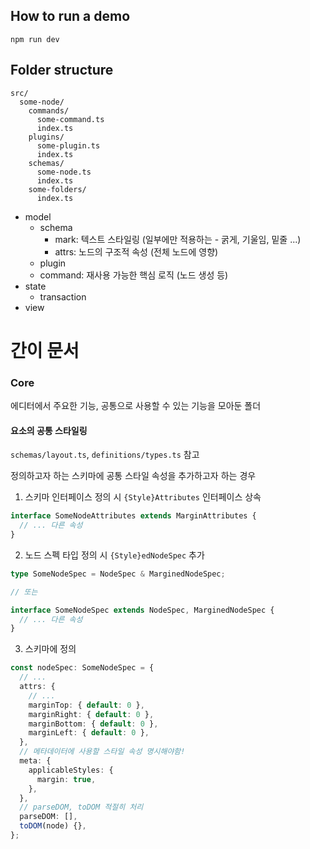 ## How to run a demo

```shell
npm run dev
```

## Folder structure

```plain
src/
  some-node/
    commands/
      some-command.ts
      index.ts
    plugins/
      some-plugin.ts
      index.ts
    schemas/
      some-node.ts
      index.ts
    some-folders/
      index.ts
```

- model
  - schema
    - mark: 텍스트 스타일링 (일부에만 적용하는 - 굵게, 기울임, 밑줄 ...)
    - attrs: 노드의 구조적 속성 (전체 노드에 영향)
  - plugin
  - command: 재사용 가능한 핵심 로직 (노드 생성 등)
- state
  - transaction
- view

# 간이 문서

### Core

에디터에서 주요한 기능, 공통으로 사용할 수 있는 기능을 모아둔 폴더

#### 요소의 공통 스타일링

`schemas/layout.ts`, `definitions/types.ts` 참고

정의하고자 하는 스키마에 공통 스타일 속성을 추가하고자 하는 경우

1. 스키마 인터페이스 정의 시 `{Style}Attributes` 인터페이스 상속

```ts
interface SomeNodeAttributes extends MarginAttributes {
  // ... 다른 속성
}
```

2. 노드 스펙 타입 정의 시 `{Style}edNodeSpec` 추가

```ts
type SomeNodeSpec = NodeSpec & MarginedNodeSpec;

// 또는

interface SomeNodeSpec extends NodeSpec, MarginedNodeSpec {
  // ... 다른 속성
}
```

3. 스키마에 정의

```ts
const nodeSpec: SomeNodeSpec = {
  // ...
  attrs: {
    // ...
    marginTop: { default: 0 },
    marginRight: { default: 0 },
    marginBottom: { default: 0 },
    marginLeft: { default: 0 },
  },
  // 메타데이터에 사용할 스타일 속성 명시해야함!
  meta: {
    applicableStyles: {
      margin: true,
    },
  },
  // parseDOM, toDOM 적절히 처리
  parseDOM: [],
  toDOM(node) {},
};
```
